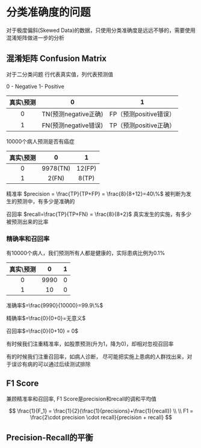 # 分类准确度的问题

对于极度偏斜(Skewed Data)的数据，只使用分类准确度是远远不够的，需要使用混淆矩阵做进一步的分析

## 混淆矩阵 Confusion Matrix

对于二分类问题
行代表真实值，列代表预测值

0 - Negative   1- Positive

| 真实\预测 | 0| 1|
|:-----:|:-----:|:-----:|
|0 | TN(预测negative正确) | FP（预测positive错误） |
|1 | FN(预测negative错误) | TP（预测positive正确）|


10000个病人预测是否有癌症

| 真实\预测 | 0| 1|
|:-----:|:-----:|:-----:|
|0 | 9978(TN) | 12(FP) |
|1 | 2(FN) | 8(TP)|

精准率
$precision = \frac{TP}{TP+FP} = \frac{8}{8+12}=40\%$ 被判断为发生的预测中，有多少是准确的

召回率
$recall=\frac{TP}{TP+FN} = \frac{8}{8+2}$ 真实发生的实施，有多少被预测出来的比率

### 精确率和召回率

有10000个病人，我们预测所有人都是健康的，实际患病比例为0.1%

| 真实\预测 | 0| 1|
|:-----:|:-----:|:-----:|
|0 | 9990 | 0 |
|1 | 10 | 0|

准确率$=\frac{9990}{10000}=99.9\%$

精确率$=\frac{0}{0+0}=无意义$

召回率$=\frac{0}{0+10} = 0$

有时候我们注重精准率，如股票预测(升为1，降为0)，却相对忽视召回率

有的时候我们注重召回率，如病人诊断， 尽可能把实施上患病的人群找出来，对于误诊有病的可以通过后续测试排除

## F1 Score

兼顾精准率和召回率, F1 Score是precision和recall的调和平均值

$$
\frac{1}{F_1} = \frac{1}{2}(\frac{1}{precisions}+\frac{1}{recall}) \\  \\
F1 = \frac{2\cdot precision \cdot recall}{precision + recall}
$$

## Precision-Recall的平衡


